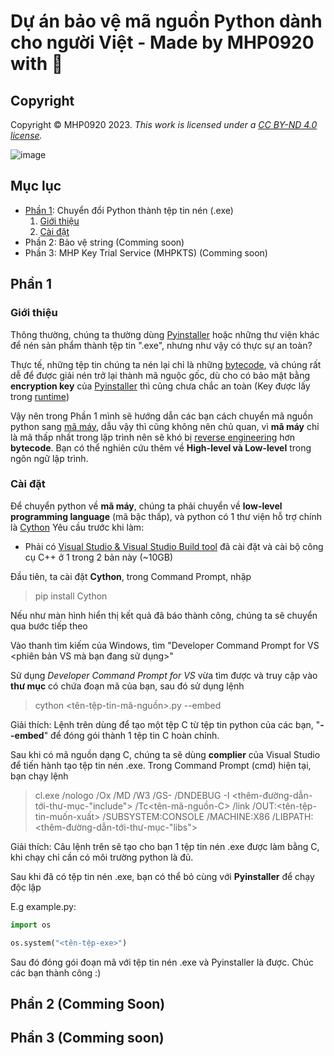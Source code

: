 # Dự án bảo vệ mã nguồn Python dành cho người Việt - Made by MHP0920 with 💖

## Copyright
Copyright © MHP0920 2023. _This work is licensed under a [CC BY-ND 4.0 license](http://creativecommons.org/licenses/by-nd/4.0/)._

![image](https://i.creativecommons.org/l/by-nd/4.0/88x31.png)

## Mục lục
- [Phần 1](#phần-1): Chuyển đổi Python thành tệp tin nén (.exe)
  1. [Giới thiệu](#giới-thiệu)
  2. [Cài đặt](#cài-đặt)
- Phần 2: Bảo vệ string (Comming soon)
- Phần 3: MHP Key Trial Service (MHPKTS) (Comming soon)


## Phần 1
### Giới thiệu
Thông thường, chúng ta thường dùng [Pyinstaller](https://pyinstaller.org/) hoặc những thư viện khác để nén sản phẩm thành tệp tin ".exe", nhưng như vậy có thực sự an toàn?

Thực tế, những tệp tin chúng ta nén lại chỉ là những [bytecode](https://en.wikipedia.org/wiki/Bytecode), và chúng rất dễ để được giải nén trở lại thành mã nguộc gốc, dù cho có bảo mật bằng **encryption key** của [Pyinstaller](https://pyinstaller.org/) thì cũng chưa chắc an toàn (Key được lấy trong [runtime](https://en.wikipedia.org/wiki/Runtime_system))

Vậy nên trong Phần 1 mình sẽ hướng dẫn các bạn cách chuyển mã nguồn python sang [mã máy](https://en.wikipedia.org/wiki/Machine_code), dẫu vậy thì cũng không nên chủ quan, vì **mã máy** chỉ là mã thấp nhất trong lập trình nên sẽ khó bị [reverse engineering](https://en.wikipedia.org/wiki/Reverse_engineering) hơn **bytecode**. Bạn có thể nghiên cứu thêm về **High-level và Low-level** trong ngôn ngữ lập trình.

### Cài đặt
Để chuyển python về **mã máy**, chúng ta phải chuyển về **low-level programming language** (mã bậc thấp), và python có 1 thư viện hỗ trợ chính là [Cython](https://cython.org/)
Yêu cầu trước khi làm:
- Phải có [Visual Studio & Visual Studio Build tool](https://visualstudio.microsoft.com/downloads/) đã cài đặt và cài bộ công cụ C++ ở 1 trong 2 bản này (~10GB)

Đầu tiên, ta cài đặt **Cython**, trong Command Prompt, nhập
> pip install Cython

Nếu như màn hình hiển thị kết quả đã báo thành công, chúng ta sẽ chuyển qua bước tiếp theo

Vào thanh tìm kiếm của Windows, tìm "Developer Command Prompt for VS <phiên bản VS mà bạn đang sử dụng>"

Sử dụng _Developer Command Prompt for VS_ vừa tìm được và truy cập vào **thư mục** có chứa đoạn mã của bạn, sau đó sử dụng lệnh
> cython <tên-tệp-tin-mã-nguồn>.py --embed

Giải thích: Lệnh trên dùng để tạo một tệp C từ tệp tin python của các bạn, "**--embed**" để đóng gói thành 1 tệp tin C hoàn chỉnh.

Sau khi có mã nguồn dạng C, chúng ta sẽ dùng **complier** của Visual Studio để tiến hành tạo tệp tin nén .exe. Trong Command Prompt (cmd) hiện tại, bạn chạy lệnh
> cl.exe  /nologo /Ox /MD /W3 /GS- /DNDEBUG -I <thêm-đường-dẫn-tới-thư-mục-"include"> /Tc<tên-mã-nguồn-C> /link /OUT:<tên-tệp-tin-muốn-xuất> /SUBSYSTEM:CONSOLE /MACHINE:X86 /LIBPATH:<thêm-đường-dẫn-tới-thư-mục-"libs">

Giải thích: Câu lệnh trên sẽ tạo cho bạn 1 tệp tin nén .exe được làm bằng C, khi chạy chỉ cần có môi trường python là đủ.

Sau khi đã có tệp tin nén .exe, bạn có thể bỏ cùng với **Pyinstaller** để chạy độc lập

E.g example.py:
```py
import os

os.system("<tên-tệp-exe>")
```
Sau đó đóng gói đoạn mã với tệp tin nén .exe và Pyinstaller là được. Chúc các bạn thành công :)

## Phần 2 (Comming Soon)
## Phần 3 (Comming soon)
